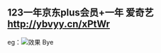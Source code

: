 <!--
 * @Date: 2021-08-25 14:02:18
 * @LastEditors: Lukesy
 * @LastEditTime: 2022-02-11 09:36:08
-->
## 123一年京东plus会员+一年 爱奇艺 http://ybvyy.cn/xPtWr
eg：![效果](https://github.com/lukesyy/jd_yun/edit/111/plus.png)
Bye
